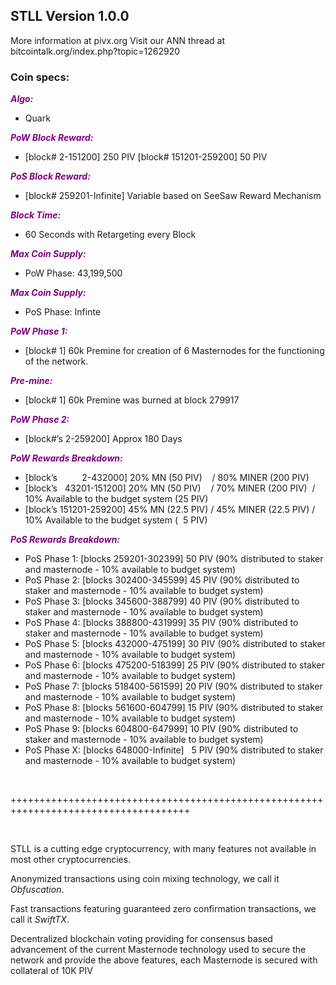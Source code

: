 <h2><strong>STLL Version 1.0.0</strong></h2>
<p>More information at pivx.org Visit our ANN thread at bitcointalk.org/index.php?topic=1262920</p>
<h3><strong>Coin specs:</strong></h3>
<p><strong><span style="color: #800080;"><em>Algo:</em></span></strong></p>
<ul>
<li>Quark</li>
</ul>
<p><strong><span style="color: #800080;"><em>PoW Block Reward:</em></span></strong></p>
<ul>
<li>[block# 2-151200] 250 PIV [block# 151201-259200] 50 PIV</li>
</ul>
<p><strong><span style="color: #800080;"><em>PoS Block Reward:</em></span></strong></p>
<ul>
<li>[block# 259201-Infinite] Variable based on SeeSaw Reward Mechanism</li>
</ul>
<p><strong><span style="color: #800080;"><em>Block Time:</em></span></strong></p>
<ul>
<li>60 Seconds with Retargeting every Block</li>
</ul>
<p><strong><span style="color: #800080;"><em>Max Coin Supply:</em></span></strong></p>
<ul>
<li>PoW Phase: 43,199,500</li>
</ul>
<p><strong><span style="color: #800080;"><em>Max Coin Supply:</em></span></strong></p>
<ul>
<li>PoS Phase: Infinte</li>
</ul>
<p><strong><span style="color: #800080;"><em>PoW Phase 1:</em></span></strong></p>
<ul>
<li>[block# 1] 60k Premine for creation of 6 Masternodes for the functioning of the network.</li>
</ul>
<p><strong><span style="color: #800080;"><em>Pre-mine:</em></span></strong></p>
<ul>
<li>[block# 1] 60k Premine was burned at block 279917</li>
</ul>
<p><strong><span style="color: #800080;"><em>PoW Phase 2:</em></span></strong></p>
<ul>
<li>[block#&rsquo;s 2-259200] Approx 180 Days</li>
</ul>
<p><strong><span style="color: #800080;"><em>PoW Rewards Breakdown:</em></span></strong></p>
<ul>
<li>[block&rsquo;s &nbsp; &nbsp; &nbsp; &nbsp; &nbsp;2-432000] 20% MN (50 PIV) &nbsp; &nbsp;/ 80% MINER (200 PIV)</li>
<li>[block&rsquo;s &nbsp; 43201-151200] 20% MN (50 PIV) &nbsp; &nbsp;/ 70% MINER (200 PIV) &nbsp;/ 10% Available to the budget system (25 PIV)</li>
<li>[block&rsquo;s 151201-259200] 45% MN (22.5 PIV) / 45% MINER (22.5 PIV) / 10% Available to the budget system ( &nbsp;5 PIV)</li>
</ul>
<p><strong><span style="color: #800080;"><em>PoS Rewards Breakdown:</em></span></strong></p>
<ul>
<li>PoS Phase 1: [blocks 259201-302399] 50 PIV (90% distributed to staker and masternode - 10% available to budget system)</li>
<li>PoS Phase 2: [blocks 302400-345599] 45 PIV (90% distributed to staker and masternode - 10% available to budget system)</li>
<li>PoS Phase 3: [blocks 345600-388799] 40 PIV (90% distributed to staker and masternode - 10% available to budget system)</li>
<li>PoS Phase 4: [blocks 388800-431999] 35 PIV (90% distributed to staker and masternode - 10% available to budget system)</li>
<li>PoS Phase 5: [blocks 432000-475199] 30 PIV (90% distributed to staker and masternode - 10% available to budget system)</li>
<li>PoS Phase 6: [blocks 475200-518399] 25 PIV (90% distributed to staker and masternode - 10% available to budget system)</li>
<li>PoS Phase 7: [blocks 518400-561599] 20 PIV (90% distributed to staker and masternode - 10% available to budget system)</li>
<li>PoS Phase 8: [blocks 561600-604799] 15 PIV (90% distributed to staker and masternode - 10% available to budget system)</li>
<li>PoS Phase 9: [blocks 604800-647999] 10 PIV (90% distributed to staker and masternode - 10% available to budget system)</li>
<li>PoS Phase X: [blocks 648000-Infinite] &nbsp; 5 PIV (90% distributed to staker and masternode - 10% available to budget system)</li>
</ul>
<p>&nbsp;</p>
<p>+++++++++++++++++++++++++++++++++++++++++++++++++++++++++++++++++++++++++++++++++++++</p>
<p>&nbsp;</p>
<p>STLL is a cutting edge cryptocurrency, with many features not available in most other cryptocurrencies.</p>
<p>Anonymized transactions using coin mixing technology, we call it <em>Obfuscation</em>.</p>
<p>Fast transactions featuring guaranteed zero confirmation transactions, we call it <em>SwiftTX</em>.</p>
<p>Decentralized blockchain voting providing for consensus based advancement of the current Masternode technology used to secure the network and provide the above features, each Masternode is secured with collateral of 10K PIV</p>
